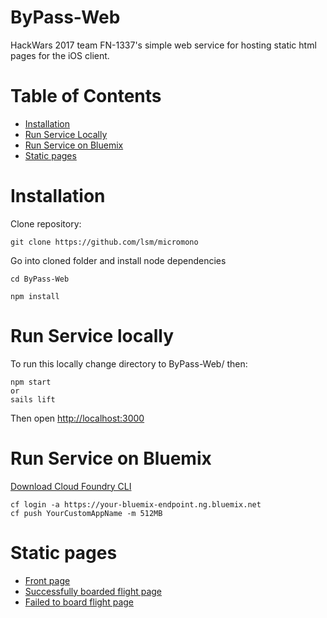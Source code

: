 ByPass-Web
=======================================

HackWars 2017 team FN-1337's simple web service for hosting static html pages for the iOS client.

Table of Contents
=================
* [Installation](#installation)
* [Run Service Locally](#run-service-locally)
* [Run Service on Bluemix](#run-service-on-bluemix)
* [Static pages](#static-pages)

Installation
============

Clone repository:

    git clone https://github.com/lsm/micromono

Go into cloned folder and install node dependencies

    cd ByPass-Web

    npm install


Run Service locally
==================
To run this locally change directory to ByPass-Web/ then:

    npm start
    or
    sails lift

Then open [http://localhost:3000](http://localhost:3000)

Run Service on Bluemix
======================
[Download Cloud Foundry CLI](https://github.com/cloudfoundry/cli#downloads)
    
    cf login -a https://your-bluemix-endpoint.ng.bluemix.net
    cf push YourCustomAppName -m 512MB

Static pages
============

- [Front page](http://localhost:3000/default.html)
- [Successfully boarded flight page](http://localhost:3000/boarded.html)
- [Failed to board flight page](http://localhost:3000/failure.html)

